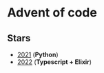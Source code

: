 # Advent of code

## Stars

- [2021](https://github.com/masmeert/advent-of-code/blob/master/2021) (**Python**)
- [2022](https://github.com/masmeert/advent-of-code/blob/master/2022) (**Typescript + Elixir**)
